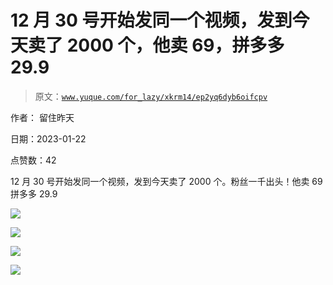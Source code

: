 # 12 月 30 号开始发同一个视频，发到今天卖了 2000 个，他卖 69，拼多多 29.9

> 原文：[`www.yuque.com/for_lazy/xkrm14/ep2yq6dyb6oifcpv`](https://www.yuque.com/for_lazy/xkrm14/ep2yq6dyb6oifcpv)

作者： 留住昨天 

日期：2023-01-22 

点赞数：42 

12 月 30 号开始发同一个视频，发到今天卖了 2000 个。粉丝一千出头！他卖 69 拼多多 29.9 

![](img/7b0ef641404f84d0bebbc4f8d6632199.png) 

![](img/5b6db138b725050e30f83fe1937c7a28.png) 

![](img/3879702efcc00cb7b8f156198fa13313.png) 

![](img/a61ea3241c1b4b59a4a8b5b6a5704f82.png) 

